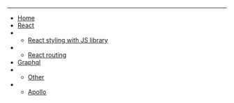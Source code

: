 <hr />

* [Home](README.md)
* [React](/react/react.md)
* * [React styling with JS library](/react/styling-with-js.md)
* * [React routing](/react/react-routing.md)
* [Graphql](/graphql/graphql.md)
* * [Other](/graphql/other.md)
* * [Apollo](/graphql/apollo.md)